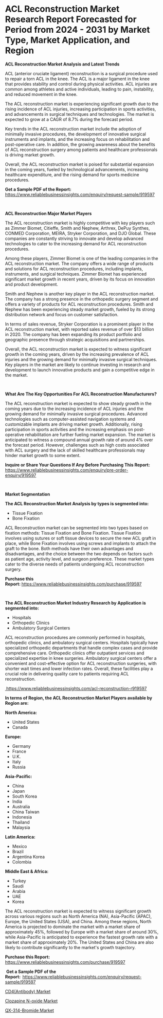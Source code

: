 <p><h1>ACL Reconstruction Market Research Report Forecasted for Period from 2024 -  2031 by Market Type, Market Application, and Region</h1></p><p><strong>ACL Reconstruction Market Analysis and Latest Trends</strong></p>
<p><p>ACL (anterior cruciate ligament) reconstruction is a surgical procedure used to repair a torn ACL in the knee. The ACL is a major ligament in the knee that provides stability and control during physical activities. ACL injuries are common among athletes and active individuals, leading to pain, instability, and reduced movement in the knee.</p><p>The ACL reconstruction market is experiencing significant growth due to the rising incidence of ACL injuries, increasing participation in sports activities, and advancements in surgical techniques and technologies. The market is expected to grow at a CAGR of 8.7% during the forecast period.</p><p>Key trends in the ACL reconstruction market include the adoption of minimally invasive procedures, the development of innovative surgical instruments and implants, and the increasing focus on rehabilitation and post-operative care. In addition, the growing awareness about the benefits of ACL reconstruction surgery among patients and healthcare professionals is driving market growth.</p><p>Overall, the ACL reconstruction market is poised for substantial expansion in the coming years, fueled by technological advancements, increasing healthcare expenditure, and the rising demand for sports medicine procedures.</p></p>
<p><strong>Get a Sample PDF of the Report:&nbsp;</strong> <a href="https://www.reliablebusinessinsights.com/enquiry/request-sample/919597">https://www.reliablebusinessinsights.com/enquiry/request-sample/919597</a></p>
<p>&nbsp;</p>
<p><strong>ACL Reconstruction Major Market Players</strong></p>
<p><p>The ACL reconstruction market is highly competitive with key players such as Zimmer Biomet, Citieffe, Smith and Nephew, Arthrex, DePuy Synthes, CONMED Corporation, MEIRA, Stryker Corporation, and DJO Global. These companies are constantly striving to innovate and develop advanced technologies to cater to the increasing demand for ACL reconstruction procedures.</p><p>Among these players, Zimmer Biomet is one of the leading companies in the ACL reconstruction market. The company offers a wide range of products and solutions for ACL reconstruction procedures, including implants, instruments, and surgical techniques. Zimmer Biomet has experienced significant market growth in recent years, driven by its focus on innovation and product development.</p><p>Smith and Nephew is another key player in the ACL reconstruction market. The company has a strong presence in the orthopedic surgery segment and offers a variety of products for ACL reconstruction procedures. Smith and Nephew has been experiencing steady market growth, fueled by its strong distribution network and focus on customer satisfaction.</p><p>In terms of sales revenue, Stryker Corporation is a prominent player in the ACL reconstruction market, with reported sales revenue of over $13 billion in 2020. The company has been expanding its product portfolio and geographic presence through strategic acquisitions and partnerships.</p><p>Overall, the ACL reconstruction market is expected to witness significant growth in the coming years, driven by the increasing prevalence of ACL injuries and the growing demand for minimally invasive surgical techniques. Key players in the market are likely to continue investing in research and development to launch innovative products and gain a competitive edge in the market.</p></p>
<p>&nbsp;</p>
<p><strong>What Are The Key Opportunities For ACL Reconstruction Manufacturers?</strong></p>
<p><p>The ACL reconstruction market is expected to show steady growth in the coming years due to the increasing incidence of ACL injuries and the growing demand for minimally invasive surgical procedures. Advanced technologies such as computer-assisted navigation systems and customizable implants are driving market growth. Additionally, rising participation in sports activities and the increasing emphasis on post-operative rehabilitation are further fueling market expansion. The market is anticipated to witness a compound annual growth rate of around 4% over the forecast period. However, challenges such as high costs associated with ACL surgery and the lack of skilled healthcare professionals may hinder market growth to some extent.</p></p>
<p><strong>Inquire or Share Your Questions If Any Before Purchasing This Report:</strong> <a href="https://www.reliablebusinessinsights.com/enquiry/pre-order-enquiry/919597">https://www.reliablebusinessinsights.com/enquiry/pre-order-enquiry/919597</a></p>
<p>&nbsp;</p>
<p><strong>Market Segmentation</strong></p>
<p><strong>The ACL Reconstruction Market Analysis by types is segmented into:</strong></p>
<p><ul><li>Tissue Fixation</li><li>Bone Fixation</li></ul></p>
<p><p>ACL Reconstruction market can be segmented into two types based on fixation methods: Tissue Fixation and Bone Fixation. Tissue Fixation involves using sutures or soft tissue devices to secure the new ACL graft in place, while Bone Fixation involves using screws and implants to attach the graft to the bone. Both methods have their own advantages and disadvantages, and the choice between the two depends on factors such as patient age, activity level, and surgeon preference. These market types cater to the diverse needs of patients undergoing ACL reconstruction surgery.</p></p>
<p><strong>Purchase this Report:&nbsp;</strong><a href="https://www.reliablebusinessinsights.com/purchase/919597">https://www.reliablebusinessinsights.com/purchase/919597</a></p>
<p>&nbsp;</p>
<p><strong>The ACL Reconstruction Market Industry Research by Application is segmented into:</strong></p>
<p><ul><li>Hospitals</li><li>Orthopedic Clinics</li><li>Ambulatory Surgical Centers</li></ul></p>
<p><p>ACL reconstruction procedures are commonly performed in hospitals, orthopedic clinics, and ambulatory surgical centers. Hospitals typically have specialized orthopedic departments that handle complex cases and provide comprehensive care. Orthopedic clinics offer outpatient services and specialized expertise in knee surgeries. Ambulatory surgical centers offer a convenient and cost-effective option for ACL reconstruction surgeries, with shorter wait times and lower infection rates. Overall, these facilities play a crucial role in delivering quality care to patients requiring ACL reconstruction.</p></p>
<p><a href="https://www.reliablebusinessinsights.com/acl-reconstruction-r919597">&nbsp;https://www.reliablebusinessinsights.com/acl-reconstruction-r919597</a></p>
<p><strong>In terms of Region, the ACL Reconstruction Market Players available by Region are:</strong></p>
<p>
    <p> <strong> North America: </strong>
        <ul>
            <li>United States</li>
            <li>Canada</li>
        </ul>
        </p> 
    <p> <strong> Europe: </strong>
        <ul>
            <li>Germany</li>
            <li>France</li>
            <li>U.K.</li>
            <li>Italy</li>
            <li>Russia</li>
        </ul>
        </p> 
    <p> <strong> Asia-Pacific: </strong>
        <ul>
            <li>China</li>
            <li>Japan</li>
            <li>South Korea</li>
            <li>India</li>
            <li>Australia</li>
            <li>China Taiwan</li>
            <li>Indonesia</li>
            <li>Thailand</li>
            <li>Malaysia</li>
        </ul>
        </p> 
    <p> <strong> Latin America: </strong>
        <ul>
            <li>Mexico</li>
            <li>Brazil</li>
            <li>Argentina Korea</li>
            <li>Colombia</li>
        </ul>
        </p> 
    <p> <strong> Middle East & Africa: </strong>
        <ul>
            <li>Turkey</li>
            <li>Saudi</li>
            <li>Arabia</li>
            <li>UAE</li>
            <li>Korea</li>
        </ul>
    </p>
    </p>
<p><p>The ACL reconstruction market is expected to witness significant growth across various regions such as North America (NA), Asia-Pacific (APAC), Europe, the United States (USA), and China. Among these regions, North America is projected to dominate the market with a market share of approximately 45%, followed by Europe with a market share of around 30%, while Asia-Pacific is anticipated to experience the fastest growth rate with a market share of approximately 20%. The United States and China are also likely to contribute significantly to the market's growth trajectory.</p></p>
<p><strong>Purchase this Report: </strong><a href="https://www.reliablebusinessinsights.com/purchase/919597">https://www.reliablebusinessinsights.com/purchase/919597</a></p>
<p>&nbsp;<strong>Get a Sample PDF of the Report:&nbsp;&nbsp;</strong><a href="https://www.reliablebusinessinsights.com/enquiry/request-sample/919597">https://www.reliablebusinessinsights.com/enquiry/request-sample/919597</a></p>
<p><strong></strong></p>
<p><p><a href="https://github.com/maudAbbott7/Market-Research-Report-List-1/blob/main/cd4antibody-market.md">CD4(Antibody) Market</a></p><p><a href="https://github.com/josesg55/Market-Research-Report-List-3/blob/main/clozapine-n-oxide-market.md">Clozapine N-oxide Market</a></p><p><a href="https://github.com/mancsybtousav/Market-Research-Report-List-3/blob/main/qx-314-bromide-market.md">QX-314-Bromide Market</a></p></p>